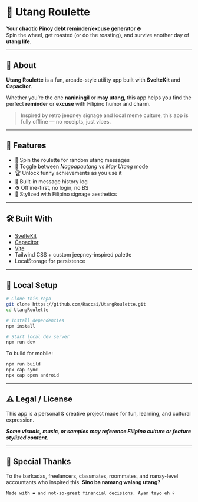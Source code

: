 # 🎡 Utang Roulette

**Your chaotic Pinoy debt reminder/excuse generator 🔥**  
Spin the wheel, get roasted (or do the roasting), and survive another day of **utang life**.

---

## 📱 About

**Utang Roulette** is a fun, arcade-style utility app built with **SvelteKit** and **Capacitor**.

Whether you’re the one **naniningil** or **may utang**, this app helps you find the perfect **reminder** or **excuse** with Filipino humor and charm.

> Inspired by retro jeepney signage and local meme culture, this app is fully offline — no receipts, just vibes.

---

## 🚀 Features

- 🎡 Spin the roulette for random utang messages
- 🔄 Toggle between *Nagpapautang* vs *May Utang* mode
- 🏆 Unlock funny achievements as you use it
- 📜 Built-in message history log
- ⚙️ Offline-first, no login, no BS
- 🎨 Stylized with Filipino signage aesthetics

---

## 🛠 Built With

- [SvelteKit](https://kit.svelte.dev/)
- [Capacitor](https://capacitorjs.com/)
- [Vite](https://vitejs.dev/)
- Tailwind CSS + custom jeepney-inspired palette
- LocalStorage for persistence

---

## 🧪 Local Setup

```bash
# Clone this repo
git clone https://github.com/Raccai/UtangRoulette.git
cd UtangRoulette

# Install dependencies
npm install

# Start local dev server
npm run dev
```

To build for mobile:
```bash
npm run build
npx cap sync
npx cap open android
```

---

## ⚠️ Legal / License

This app is a personal & creative project made for fun, learning, and cultural expression.

_**Some visuals, music, or samples may reference Filipino culture or feature stylized content.**_

---

## 🙏 Special Thanks
To the barkadas, freelancers, classmates, roommates, and nanay-level accountants who inspired this.
**Sino ba namang walang utang?**

```
Made with ❤️ and not-so-great financial decisions. Ayan tayo eh 💀
```
